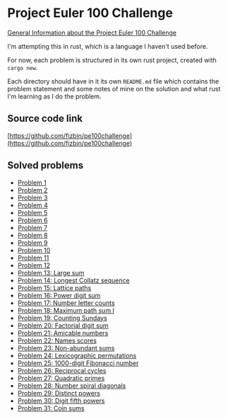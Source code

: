 # Project Euler 100 Challenge

[General Information about the Project Euler 100 Challenge][1]

I'm attempting this in rust, which is a language I haven't used before.

For now, each problem is structured in its own rust project, created
with `cargo new`.

Each directory should have in it its own `README.md` file which
contains the problem statement and some notes of mine on the solution
and what rust I'm learning as I do the problem.

## Source code link

[https://github.com/fizbin/pe100challenge](https://github.com/fizbin/pe100challenge)

## Solved problems

- [Problem 1](problem1/)
- [Problem 2](problem2/)
- [Problem 3](problem3/)
- [Problem 4](problem4/)
- [Problem 5](problem5/)
- [Problem 6](problem6/)
- [Problem 7](problem7/)
- [Problem 8](problem8/)
- [Problem 9](problem9/)
- [Problem 10](problem10/)
- [Problem 11](problem11/)
- [Problem 12](problem12/)
- [Problem 13: Large sum](problem13/)
- [Problem 14: Longest Collatz sequence](problem14/)
- [Problem 15: Lattice paths](problem15/)
- [Problem 16: Power digit sum](problem16/)
- [Problem 17: Number letter counts](problem17/)
- [Problem 18: Maximum path sum I](problem18/)
- [Problem 19: Counting Sundays](problem19/)
- [Problem 20: Factorial digit sum](problem20/)
- [Problem 21: Amicable numbers](problem21/)
- [Problem 22: Names scores](problem22/)
- [Problem 23: Non-abundant sums](problem23/)
- [Problem 24: Lexicographic permutations](problem24/)
- [Problem 25: 1000-digit Fibonacci number](problem25/)
- [Problem 26: Reciprocal cycles](problem26/)
- [Problem 27: Quadratic primes](problem27/)
- [Problem 28: Number spiral diagonals](problem28/)
- [Problem 29: Distinct powers](problem29/)
- [Problem 30: Digit fifth powers](problem30/)
- [Problem 31: Coin sums](problem31/)


[1]: https://www.freecodecamp.org/news/projecteuler100-coding-challenge-competitive-programming/
